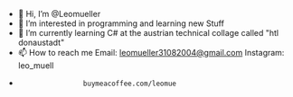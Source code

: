 - 👋 Hi, I’m @Leomueller
- 👀 I’m interested in programming and learning new Stuff
- 🌱 I’m currently learning C# at the austrian technical collage called "htl donaustadt"
- 📫 How to reach me Email: leomueller31082004@gmail.com Instagram: leo_muell
-                     buymeacoffee.com/leomue                
